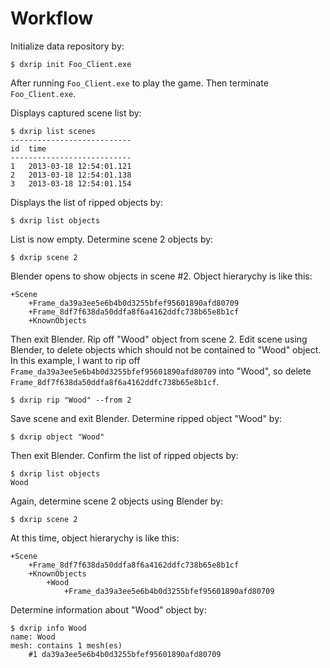 # Workflow

Initialize data repository by:

    $ dxrip init Foo_Client.exe

After running `Foo_Client.exe` to play the game. Then terminate `Foo_Client.exe`.

Displays captured scene list by:

    $ dxrip list scenes
    ---------------------------
    id  time
    ---------------------------
    1   2013-03-18 12:54:01.121
    2   2013-03-18 12:54:01.138
    3   2013-03-18 12:54:01.154

Displays the list of ripped objects by:

    $ dxrip list objects

List is now empty.
Determine scene 2 objects by:

    $ dxrip scene 2

Blender opens to show objects in scene #2.
Object hierarychy is like this:

    +Scene
        +Frame_da39a3ee5e6b4b0d3255bfef95601890afd80709
        +Frame_8df7f638da50ddfa8f6a4162ddfc738b65e8b1cf
        +KnownObjects

Then exit Blender.
Rip off "Wood" object from scene 2.
Edit scene using Blender, to delete objects which should not be contained to "Wood" object.
In this example, I want to rip off `Frame_da39a3ee5e6b4b0d3255bfef95601890afd80709` into "Wood", so delete `Frame_8df7f638da50ddfa8f6a4162ddfc738b65e8b1cf`.

    $ dxrip rip "Wood" --from 2

Save scene and exit Blender.
Determine ripped object "Wood" by:

    $ dxrip object "Wood"

Then exit Blender.
Confirm the list of ripped objects by:

    $ dxrip list objects
    Wood

Again, determine scene 2 objects using Blender by:

    $ dxrip scene 2

At this time, object hierarychy is like this:

    +Scene
        +Frame_8df7f638da50ddfa8f6a4162ddfc738b65e8b1cf
        +KnownObjects
            +Wood
                +Frame_da39a3ee5e6b4b0d3255bfef95601890afd80709

Determine information about "Wood" object by:

    $ dxrip info Wood
    name: Wood
    mesh: contains 1 mesh(es)
        #1 da39a3ee5e6b4b0d3255bfef95601890afd80709

